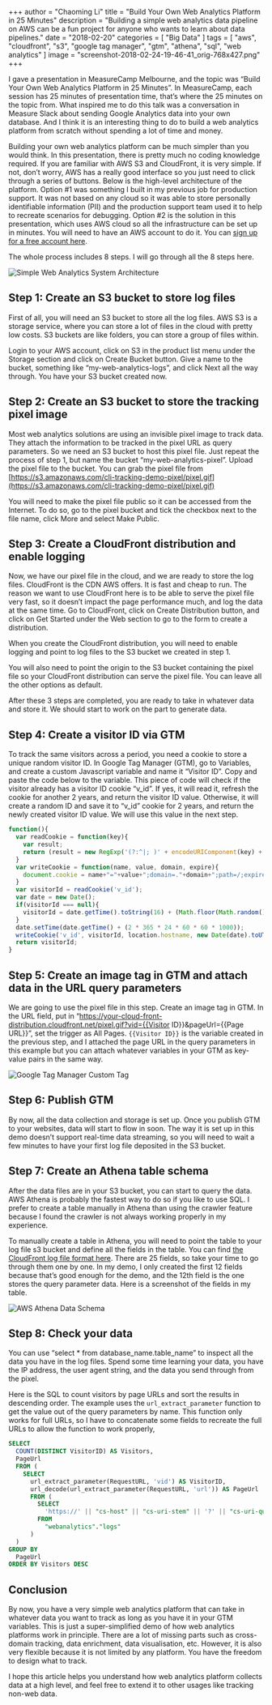 +++
author = "Chaoming Li"
title = "Build Your Own Web Analytics Platform in 25 Minutes"
description = "Building a simple web analytics data pipeline on AWS can be a fun project for anyone who wants to learn about data pipelines."
date = "2018-02-20"
categories = [
    "Big Data"
]
tags = [
    "aws",
    "cloudfront",
    "s3",
    "google tag manager",
    "gtm",
    "athena",
    "sql",
    "web analytics"
]
image = "screenshot-2018-02-24-19-46-41_orig-768x427.png"
+++

I gave a presentation in MeasureCamp Melbourne, and the topic was “Build Your Own Web Analytics Platform in 25 Minutes”. In MeasureCamp, each session has 25 minutes of presentation time, that’s where the 25 minutes on the topic from. What inspired me to do this talk was a conversation in Measure Slack about sending Google Analytics data into your own database. And I think it is an interesting thing to do to build a web analytics platform from scratch without spending a lot of time and money.

Building your own web analytics platform can be much simpler than you would think. In this presentation, there is pretty much no coding knowledge required. If you are familiar with AWS S3 and CloudFront, it is very simple. If not, don’t worry, AWS has a really good interface so you just need to click through a series of buttons. Below is the high-level architecture of the platform. Option #1 was something I built in my previous job for production support. It was not based on any cloud so it was able to store personally identifiable information (PII) and the production support team used it to help to recreate scenarios for debugging. Option #2 is the solution in this presentation, which uses AWS cloud so all the infrastructure can be set up in minutes. You will need to have an AWS account to do it. You can [sign up for a free account here](https://aws.amazon.com/free/).

The whole process includes 8 steps. I will go through all the 8 steps here.

![Simple Web Analytics System Architecture](screenshot-2018-02-24-19-46-41_orig-768x427.png)

## Step 1: Create an S3 bucket to store log files

First of all, you will need an S3 bucket to store all the log files. AWS S3 is a storage service, where you can store a lot of files in the cloud with pretty low costs. S3 buckets are like folders, you can store a group of files within.

Login to your AWS account, click on S3 in the product list menu under the Storage section and click on Create Bucket button. Give a name to the bucket, something like “my-web-analytics-logs”, and click Next all the way through. You have your S3 bucket created now.

## Step 2: Create an S3 bucket to store the tracking pixel image

Most web analytics solutions are using an invisible pixel image to track data. They attach the information to be tracked in the pixel URL as query parameters. So we need an S3 bucket to host this pixel file. Just repeat the process of step 1, but name the bucket “my-web-analytics-pixel”. Upload the pixel file to the bucket. You can grab the pixel file from [https://s3.amazonaws.com/cli-tracking-demo-pixel/pixel.gif](https://s3.amazonaws.com/cli-tracking-demo-pixel/pixel.gif)

You will need to make the pixel file public so it can be accessed from the Internet. To do so, go to the pixel bucket and tick the checkbox next to the file name, click More and select Make Public.

## Step 3: Create a CloudFront distribution and enable logging

Now, we have our pixel file in the cloud, and we are ready to store the log files. CloudFront is the CDN AWS offers. It is fast and cheap to run. The reason we want to use CloudFront here is to be able to serve the pixel file very fast, so it doesn’t impact the page performance much, and log the data at the same time. Go to CloudFront, click on Create Distribution button, and click on Get Started under the Web section to go to the form to create a distribution.

When you create the CloudFront distribution, you will need to enable logging and point to log files to the S3 bucket we created in step 1.

You will also need to point the origin to the S3 bucket containing the pixel file so your CloudFront distribution can serve the pixel file. You can leave all the other options as default.

After these 3 steps are completed, you are ready to take in whatever data and store it. We should start to work on the part to generate data.

## Step 4: Create a visitor ID via GTM

To track the same visitors across a period, you need a cookie to store a unique random visitor ID. In Google Tag Manager (GTM), go to Variables, and create a custom Javascript variable and name it “Visitor ID”. Copy and paste the code below to the variable. This piece of code will check if the visitor already has a visitor ID cookie “v_id”. If yes, it will read it, refresh the cookie for another 2 years, and return the visitor ID value. Otherwise, it will create a random ID and save it to “v_id” cookie for 2 years, and return the newly created visitor ID value. We will use this value in the next step.

```jsx
function(){
  var readCookie = function(key){
    var result;
	return (result = new RegExp('(?:^|; )' + encodeURIComponent(key) + '=([^;]*)').exec(document.cookie)) ? (result[1]) : null;
  }
  var writeCookie = function(name, value, domain, expire){
    document.cookie = name+"="+value+";domain=."+domain+";path=/;expires="+expire;
  }
  var visitorId = readCookie('v_id');
  var date = new Date();
  if(visitorId === null){
    visitorId = date.getTime().toString(16) + (Math.floor(Math.random() * (999999 - 100000) + 100000)).toString(16);
  }
  date.setTime(date.getTime() + (2 * 365 * 24 * 60 * 60 * 1000));
  writeCookie('v_id', visitorId, location.hostname, new Date(date).toUTCString());
  return visitorId;
}
```

## Step 5: Create an image tag in GTM and attach data in the URL query parameters

We are going to use the pixel file in this step. Create an image tag in GTM. In the URL field, put in “https://your-cloud-front-distribution.cloudfront.net/pixel.gif?vid={{Visitor ID}}&pageUrl={{Page URL}}”, set the trigger as All Pages. `{{Visitor ID}}` is the variable created in the previous step, and I attached the page URL in the query parameters in this example but you can attach whatever variables in your GTM as key-value pairs in the same way.

![Google Tag Manager Custom Tag](screenshot-2018-02-24-20-29-52_orig-768x337.png)

## Step 6: Publish GTM

By now, all the data collection and storage is set up. Once you publish GTM to your websites, data will start to flow in soon. The way it is set up in this demo doesn’t support real-time data streaming, so you will need to wait a few minutes to have your first log file deposited in the S3 bucket.

## Step 7: Create an Athena table schema

After the data files are in your S3 bucket, you can start to query the data. AWS Athena is probably the fastest way to do so if you like to use SQL. I prefer to create a table manually in Athena than using the crawler feature because I found the crawler is not always working properly in my experience.

To manually create a table in Athena, you will need to point the table to your log file s3 bucket and define all the fields in the table. You can find [the CloudFront log file format here](https://docs.aws.amazon.com/AmazonCloudFront/latest/DeveloperGuide/AccessLogs.html). There are 25 fields, so take your time to go through them one by one. In my demo, I only created the first 12 fields because that’s good enough for the demo, and the 12th field is the one stores the query parameter data. Here is a screenshot of the fields in my table.

![AWS Athena Data Schema](screenshot-2018-02-24-20-39-40_orig-768x381.png)

## **S**tep 8: Check your data

You can use “select * from database_name.table_name” to inspect all the data you have in the log files. Spend some time learning your data, you have the IP address, the user agent string, and the data you send through from the pixel.

Here is the SQL to count visitors by page URLs and sort the results in descending order. The example uses the `url_extract_parameter` function to get the value out of the query parameters by name. This function only works for full URLs, so I have to concatenate some fields to recreate the full URLs to allow the function to work properly,

```sql
SELECT
  COUNT(DISTINCT VisitorID) AS Visitors,
  PageUrl
  FROM (
    SELECT
      url_extract_parameter(RequestURL, 'vid') AS VisitorID,
      url_decode(url_extract_parameter(RequestURL, 'url')) AS PageUrl
      FROM (
        SELECT
          'https://' || "cs-host" || "cs-uri-stem" || '?' || "cs-uri-query"  AS RequestURL
        FROM
          "webanalytics"."logs"
      )
  )
GROUP BY
  PageUrl
ORDER BY Visitors DESC
```

## Conclusion

By now, you have a very simple web analytics platform that can take in whatever data you want to track as long as you have it in your GTM variables. This is just a super-simplified demo of how web analytics platforms work in principle. There are a lot of missing parts such as cross-domain tracking, data enrichment, data visualisation, etc. However, it is also very flexible because it is not limited by any platform. You have the freedom to design what to track.

I hope this article helps you understand how web analytics platform collects data at a high level, and feel free to extend it to other usages like tracking non-web data.